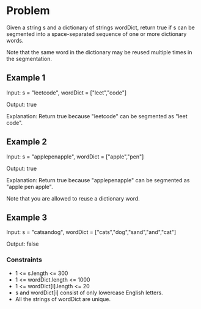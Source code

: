 # Problem

Given a string s and a dictionary of strings wordDict, return true if s can be segmented into a space-separated sequence of one or more dictionary words.

Note that the same word in the dictionary may be reused multiple times in the segmentation.

## Example 1

Input: s = "leetcode", wordDict = ["leet","code"]

Output: true

Explanation: Return true because "leetcode" can be segmented as "leet code".

## Example 2

Input: s = "applepenapple", wordDict = ["apple","pen"]

Output: true

Explanation: Return true because "applepenapple" can be segmented as "apple pen apple".

Note that you are allowed to reuse a dictionary word.

## Example 3

Input: s = "catsandog", wordDict = ["cats","dog","sand","and","cat"]

Output: false
 
### Constraints

- 1 <= s.length <= 300
- 1 <= wordDict.length <= 1000
- 1 <= wordDict[i].length <= 20
- s and wordDict[i] consist of only lowercase English letters.
- All the strings of wordDict are unique.
